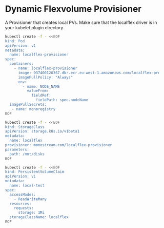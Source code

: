 # Dynamic Flexvolume Provisioner

A Provisioner that creates local PVs. Make sure that the localflex driver is in your kubelet plugin directory.

```bash
kubectl create -f - <<EOF
kind: Pod
apiVersion: v1
metadata:
  name: localflex-provisioner
spec:
  containers:
    - name: localflex-provisioner
      image: 937400120367.dkr.ecr.eu-west-1.amazonaws.com/localflex-provisioner:latest
      imagePullPolicy: "Always"
      env:
        - name: NODE_NAME
          valueFrom:
            fieldRef:
              fieldPath: spec.nodeName
  imagePullSecrets:
   - name: monoregistry
EOF
```

```bash
kubectl create -f - <<EOF
kind: StorageClass
apiVersion: storage.k8s.io/v1beta1
metadata:
  name: localflex
provisioner: monostream.com/localflex-provisioner
parameters:
  path: /mnt/disks
EOF
```

```bash
kubectl create -f - <<EOF
kind: PersistentVolumeClaim
apiVersion: v1
metadata:
  name: local-test
spec:
  accessModes:
    - ReadWriteMany
  resources:
    requests:
      storage: 1Mi
  storageClassName: localflex
EOF
```